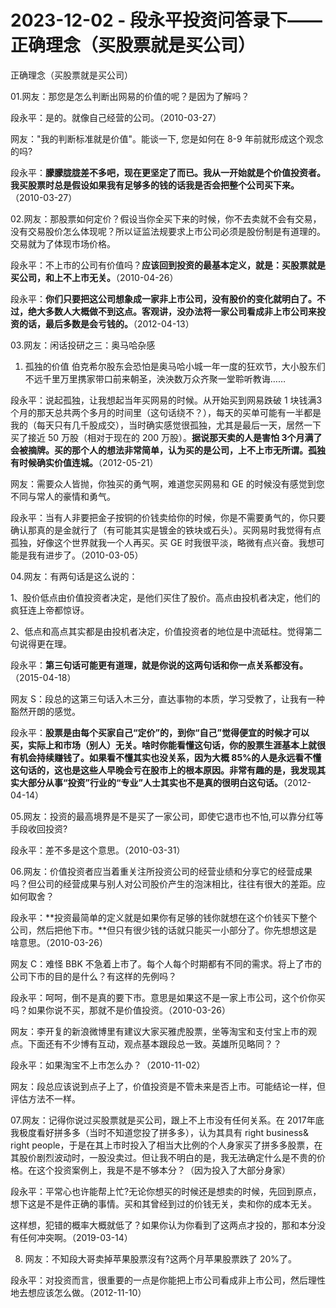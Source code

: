 # 2023-12-02 - 段永平投资问答录下——正确理念（买股票就是买公司）

正确理念（买股票就是买公司）

01.网友：那您是怎么判断出网易的价值的呢？是因为了解吗？

段永平：是的。就像自己经营的公司。（2010-03-27）

网友："我的判断标准就是价值"。能谈一下, 您是如何在 8-9 年前就形成这个观念的吗?

段永平：**朦朦胧胧差不多吧，现在更坚定了而已。我从一开始就是个价值投资者。我买股票时总是假设如果我有足够多的钱的话我是否会把整个公司买下来。**（2010-03-27）

02.网友：那股票如何定价？假设当你全买下来的时候，你不去卖就不会有交易，没有交易股价怎么体现呢？所以证监法规要求上市公司必须是股份制是有道理的。交易就为了体现市场价格。

段永平：不上市的公司有价值吗？**应该回到投资的最基本定义，就是：买股票就是买公司，和上不上市无关。**（2010-04-26）

段永平：**你们只要把这公司想象成一家非上市公司，没有股价的变化就明白了。不过，绝大多数人大概做不到这点。客观讲，没办法将一家公司看成非上市公司来投资的话，最后多数是会亏钱的。**（2012-04-13）

03.网友：闲话投研之三：奥马哈杂感

1. 孤独的价值 伯克希尔股东会恐怕是奥马哈小城一年一度的狂欢节，大小股东们不远千里万里携家带口前来朝圣，泱泱数万众齐聚一堂聆听教诲……

段永平：说起孤独，让我想起当年买网易的时候。从开始买到网易跌破 1 块钱满3 个月的那天总共两个多月的时间里（这句话绕不？），每天的买单可能有一半都是我的（每天只有几千股成交），当时确实感觉很孤独，尤其是最后一天，居然一下买了接近 50 万股（相对于现在的 200 万股）。**据说那天卖的人是害怕 3个月满了会被摘牌。买的那个人的想法非常简单，认为买的是公司，上不上市无所谓。孤独有时候确实价值连城。**（2012-05-21）

网友：需要众人皆抛，你独买的勇气啊，难道您买网易和 GE 的时候没有感觉到您不同与常人的豪情和勇气。

段永平：当有人非要把金子按铜的价钱卖给你的时候，你是不需要勇气的，你只要确认那真的是金就行了（有可能其实是镀金的铁块或石头）。买网易时我觉得有点孤独，好像这个世界就我一个人再买。买 GE 时我很平淡，略微有点兴奋。我想可能是我有进步了。（2010-03-05）

04.网友：有两句话是这么说的：

1、股价低点由价值投资者决定，是他们买住了股价。高点由投机者决定，他们的疯狂连上帝都惊讶。

2、低点和高点其实都是由投机者决定，价值投资者的地位是中流砥柱。觉得第二句说得更在理。

段永平：**第三句话可能更有道理，就是你说的这两句话和你一点关系都没有。**（2015-04-18）

网友 S：段总的这第三句话入木三分，直达事物的本质，学习受教了，让我有一种豁然开朗的感觉。

段永平：**股票是由每个买家自己“定价”的，到你“自己”觉得便宜的时候才可以买，实际上和市场（别人）无关。啥时你能看懂这句话，你的股票生涯基本上就很有机会持续赚钱了。如果看不懂其实也没关系，因为大概 85%的人是永远看不懂这句话的，这也是这些人早晚会亏在股市上的根本原因。非常有趣的是，我发现其实大部分从事“投资”行业的“专业”人士其实也不是真的很明白这句话。**（2012-04-14）

05.网友：投资的最高境界是不是买了一家公司，即使它退市也不怕,可以靠分红等手段收回投资?

段永平：差不多是这个意思。（2010-03-31）

06.网友：价值投资者应当着重关注所投资公司的经营业绩和分享它的经营成果吗？但公司的经营成果与别人对公司股价产生的泡沫相比，往往有很大的差距。应如何取舍？

段永平：**投资最简单的定义就是如果你有足够的钱你就想在这个价钱买下整个公司，然后把他下市。**但只有很少钱的话就只能买一小部分了。你先想想这是啥意思。（2010-03-26）

网友 C：难怪 BBK 不急着上市了。每个人每个时期都有不同的需求。将上了市的公司下市的目的是什么？有这样的先例吗？

段永平：呵呵，倒不是真的要下市。意思是如果这不是一家上市公司，这个价你买吗？如果你说不买，那就不是价值投资。（2010-03-26）

网友：李开复的新浪微博里有建议大家买雅虎股票，坐等淘宝和支付宝上市的观点。下面还有不少博有互动，观点基本跟段总一致。英雄所见略同？？

段永平：如果淘宝不上市怎么办？（2010-11-02）

网友：段总应该说到点子上了，价值投资是不管未来是否上市。可能结论一样，但评估方法不一样。

07.网友：记得你说过买股票就是买公司，跟上不上市没有任何关系。在 2017年底我极度看好拼多多（当时不知道您投了拼多多），认为其具有 right business& right people，于是在其上市时投入了相当大比例的个人身家买了拼多多股票，在其股价剧烈波动时，一股没卖过。但让我不明白的是，我无法确定什么是不贵的价格。在这个投资案例上，我是不是不够本分？（因为投入了大部分身家）

段永平：平常心也许能帮上忙?无论你想买的时候还是想卖的时候，先回到原点，想下这是不是件正确的事情。买和其曾经到过的价钱无关，卖和你的成本无关。

这样想，犯错的概率大概就低了？如果你认为你看到了这两点才投的，那和本分没有任何冲突啊。（2019-03-14）

08. 网友：不知段大哥卖掉苹果股票沒有?这两个月苹果股票跌了 20%了。

段永平：对投资而言，很重要的一点是你能把上市公司看成非上市公司，然后理性地去想应该怎么做。（2012-11-10）